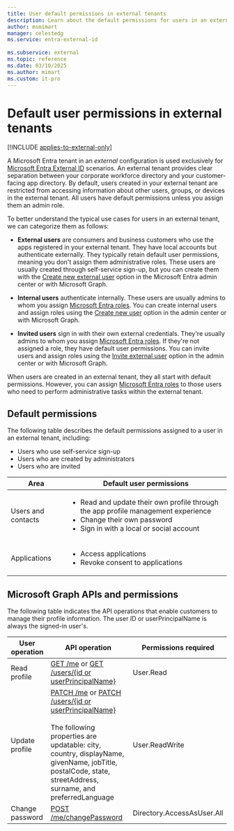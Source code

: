 ```yaml
---
title: User default permissions in external tenants
description: Learn about the default permissions for users in an external tenant. 
author: msmimart
manager: celestedg
ms.service: entra-external-id
 
ms.subservice: external
ms.topic: reference
ms.date: 03/10/2025
ms.author: mimart
ms.custom: it-pro
---
```


# Default user permissions in external tenants

[!INCLUDE [applies-to-external-only](../includes/applies-to-external-only.md)]

A Microsoft Entra tenant in an *external* configuration is used exclusively for [Microsoft Entra External ID](overview-customers-ciam.md) scenarios. An external tenant provides clear separation between your corporate workforce directory and your customer-facing app directory. By default, users created in your external tenant are restricted from accessing information about other users, groups, or devices in the external tenant. All users have default permissions unless you assign them an admin role.

To better understand the typical use cases for users in an external tenant, we can categorize them as follows:

- **External users** are consumers and business customers who use the apps registered in your external tenant. They have local accounts but authenticate externally. They typically retain default user permissions, meaning you don't assign them administrative roles. These users are usually created through self-service sign-up, but you can create them with the [Create new external user](~/fundamentals/how-to-create-delete-users.yml#create-a-new-external-user) option in the Microsoft Entra admin center or with Microsoft Graph. 

- **Internal users** authenticate internally. These users are usually admins to whom you assign [Microsoft Entra roles](~/identity/role-based-access-control/permissions-reference.md). You can create internal users and assign roles using the [Create new user](~/fundamentals/how-to-create-delete-users.yml#create-a-new-user) option in the admin center or with Microsoft Graph.

- **Invited users** sign in with their own external credentials. They're usually admins to whom you assign [Microsoft Entra roles](~/identity/role-based-access-control/permissions-reference.md). If they're not assigned a role, they have default user permissions. You can invite users and assign roles using the [Invite external user](~/fundamentals/how-to-create-delete-users.yml#invite-an-external-user) option in the admin center or with Microsoft Graph.

When users are created in an external tenant, they all start with default permissions. However, you can assign [Microsoft Entra roles](~/identity/role-based-access-control/permissions-reference.md) to those users who need to perform administrative tasks within the external tenant.

## Default permissions

The following table describes the default permissions assigned to a user in an external tenant, including:

- Users who use self-service sign-up
- Users who are created by administrators
- Users who are invited

| **Area** | **Default user permissions** |
| ------------ | --------- |
| Users and contacts | <ul><li>Read and update their own profile through the app profile management experience<li>Change their own password</li><li>Sign in with a local or social account</li></ul> |
| Applications | <ul><li>Access applications</li><li>Revoke consent to applications</li></ul> |

## Microsoft Graph APIs and permissions

The following table indicates the API operations that enable customers to manage their profile information. The user ID or userPrincipalName is always the signed-in user's.

| User operation  | API operation                                           | Permissions required       |
|-----------------|---------------------------------------------------------|----------------------------|
| Read profile    | [GET /me](/graph/api/user-get) or [GET /users/{id or userPrincipalName}](/graph/api/user-get)     | User.Read                  |
| Update profile  | [PATCH /me](/graph/api/user-update) or [PATCH /users/{id or userPrincipalName}](/graph/api/user-update) <br/><br/> The following properties are updatable: city, country, displayName, givenName, jobTitle, postalCode, state, streetAddress, surname, and preferredLanguage | User.ReadWrite             |
| Change password | [POST /me/changePassword](/graph/api/user-changepassword)   | Directory.AccessAsUser.All |
